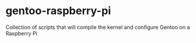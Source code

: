 # gentoo-raspberry-pi
Collection of scripts that will compile the kernel and configure Gentoo on a Raspberry Pi
